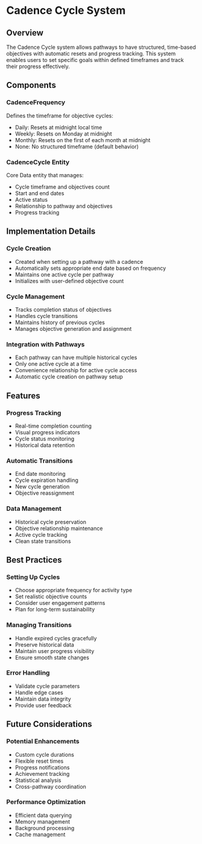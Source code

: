 # Cadence Cycle System

## Overview
The Cadence Cycle system allows pathways to have structured, time-based objectives with automatic resets and progress tracking. This system enables users to set specific goals within defined timeframes and track their progress effectively.

## Components

### CadenceFrequency
Defines the timeframe for objective cycles:
- Daily: Resets at midnight local time
- Weekly: Resets on Monday at midnight
- Monthly: Resets on the first of each month at midnight
- None: No structured timeframe (default behavior)

### CadenceCycle Entity
Core Data entity that manages:
- Cycle timeframe and objectives count
- Start and end dates
- Active status
- Relationship to pathway and objectives
- Progress tracking

## Implementation Details

### Cycle Creation
- Created when setting up a pathway with a cadence
- Automatically sets appropriate end date based on frequency
- Maintains one active cycle per pathway
- Initializes with user-defined objective count

### Cycle Management
- Tracks completion status of objectives
- Handles cycle transitions
- Maintains history of previous cycles
- Manages objective generation and assignment

### Integration with Pathways
- Each pathway can have multiple historical cycles
- Only one active cycle at a time
- Convenience relationship for active cycle access
- Automatic cycle creation on pathway setup

## Features

### Progress Tracking
- Real-time completion counting
- Visual progress indicators
- Cycle status monitoring
- Historical data retention

### Automatic Transitions
- End date monitoring
- Cycle expiration handling
- New cycle generation
- Objective reassignment

### Data Management
- Historical cycle preservation
- Objective relationship maintenance
- Active cycle tracking
- Clean state transitions

## Best Practices

### Setting Up Cycles
- Choose appropriate frequency for activity type
- Set realistic objective counts
- Consider user engagement patterns
- Plan for long-term sustainability

### Managing Transitions
- Handle expired cycles gracefully
- Preserve historical data
- Maintain user progress visibility
- Ensure smooth state changes

### Error Handling
- Validate cycle parameters
- Handle edge cases
- Maintain data integrity
- Provide user feedback

## Future Considerations

### Potential Enhancements
- Custom cycle durations
- Flexible reset times
- Progress notifications
- Achievement tracking
- Statistical analysis
- Cross-pathway coordination

### Performance Optimization
- Efficient data querying
- Memory management
- Background processing
- Cache management
